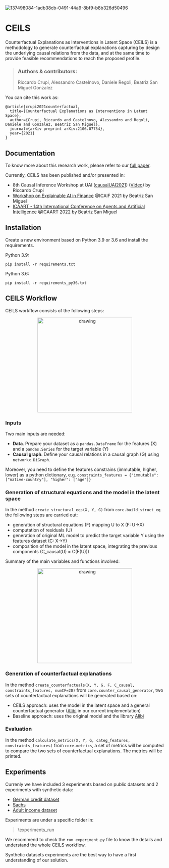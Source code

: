 
![137498084-1adb38cb-0491-44a9-8bf9-b8b326d50496](https://user-images.githubusercontent.com/92588313/137943056-142a3568-02a7-46a8-b1a8-67fc3631ae79.jpg)

# CEILS
Counterfactual Explanations as Interventions in Latent Space (CEILS) is a methodology to generate counterfactual explanations capturing by design the underlying causal relations from the data, and at the same time to provide feasible recommendations to reach the proposed profile.

> ### Authors & contributors:
> Riccardo Crupi, Alessandro Castelnovo, Daniele Regoli, Beatriz San Miguel Gonzalez

You can cite this work as:
```
@article{crupi2021counterfactual,
  title={Counterfactual Explanations as Interventions in Latent Space},
  author={Crupi, Riccardo and Castelnovo, Alessandro and Regoli, Daniele and Gonzalez, Beatriz San Miguel},
  journal={arXiv preprint arXiv:2106.07754},
  year={2021}
}
```


## Documentation

To know more about this research work, please refer to our [full paper](https://arxiv.org/abs/2106.07754).

Currently, CEILS has been published and/or presented in:
- 8th Causal Inference Workshop at UAI ([causalUAI2021](https://sites.google.com/uw.edu/causaluai2021/home))
  ([Video](https://www.youtube.com/watch?v=adTNX_Um47I)) by Riccardo Crupi</li>
- [Workshop on Explainable AI in Finance](https://sites.google.com/view/2021-workshop-explainable-ai/home) @ICAIF 2021 by Beatriz San Miguel</li>
- [ICAART - 14th International Conference on Agents and Artificial Intelligence](https://www.insticc.org/node/TechnicalProgram/icaart/2022/presentationDetails/107615) @ICAART 2022 by Beatriz San Miguel</li>



 
## Installation
Create a new environment based on Python 3.9 or 3.6 and install the requirements.

Python 3.9:
```
pip install -r requirements.txt
```

Python 3.6:
```
pip install -r requirements_py36.txt
```

## CEILS Workflow

CEILS workflow consists of the following steps:

<p align="center">
<img src="https://user-images.githubusercontent.com/92302358/140288321-2ca4caf8-2e32-421c-916c-b466d6006663.png" alt="drawing" class="center" width="300" height="300"/>
</p>

### Inputs

Two main inputs are needed:
- **Data**. Prepare your dataset as a ```pandas.DataFrame``` for the features (X) and a ```pandas.Series``` for the target variable (Y)
- **Causal graph**. Define your causal relations in a causal graph (G) using ```networkx.DiGraph```.

Moreover, you need to define the features constrains (immutable, higher, lower) as a python dictionary, e.g. ```constraints_features = {"immutable": ["native-country"], "higher": ["age"]}```

### Generation of structural equations and  the model in the latent space

In the method ```create_structural_eqs(X, Y, G)```  from ```core.build_struct_eq``` the following steps are carried out:
- generation of structural equations (F) mapping U to X (F: U->X)
- computation of residuals (U)
- generation of original ML model to predict the target variable Y using the features dataset (C: X->Y)
- composition of the model in the latent space, integrating the previous components (C_causal(U) = C(F(U)))

Summary of the main variables and functions involved:

<p align="center">
<img src="https://user-images.githubusercontent.com/92302358/140289908-c827961d-f4b7-457d-9bd8-4e8f226fbf4f.png" alt="drawing" class="center" width="300" height="300"/>
</p>

### Generation of counterfactual explanations

In the method ```create_counterfactuals(X, Y, G, F, C_causal, constraints_features, numCF=20)``` from ```core.counter_causal_generator```, two sets of counterfactual explanations will be generated based on:
- CEILS approach: uses the model in the latent space and a general counterfactual generator ([Alibi](https://github.com/SeldonIO/alibi) in our current implementation)
- Baseline approach: uses the original model and the library [Alibi](https://github.com/SeldonIO/alibi) 

### Evaluation
In the method ```calculate_metrics(X, Y, G, categ_features, constraints_features)``` from ```core.metrics```, a set of metrics will be computed to compare the two sets of counterfactual explanations.
The metrics will be printed.

## Experiments

Currenly we have included 3 experiments based on public datasets and 2 experiments with synthetic data:
- [German credit dataset](https://archive.ics.uci.edu/ml/datasets/statlog+(german+credit+data))
- [Sachs](https://www.bristol.ac.uk/Depts/Economics/Growth/sachs.htm)
- [Adult income dataset](https://archive.ics.uci.edu/ml/datasets/adult)

Experiments are under a specific folder in:
>\experiments_run

We recommend to check the `run_experiment.py` file to know the details and understand the whole CEILS workflow. 

Synthetic datasets experiments are the best way to have a first understanding of our solution.
